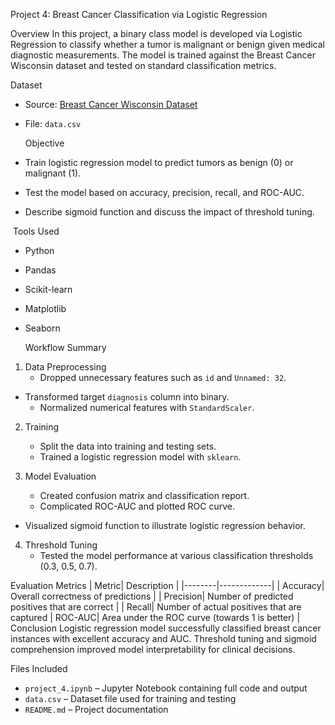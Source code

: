  Project 4: Breast Cancer Classification via Logistic Regression

  Overview
In this project, a binary class model is developed via Logistic Regression to classify whether a tumor is malignant or benign given medical diagnostic measurements. The model is trained against the Breast Cancer Wisconsin dataset and tested on standard classification metrics.

  Dataset
- Source: [Breast Cancer Wisconsin Dataset](https://www.kaggle.com/datasets/uciml/breast-cancer-wisconsin-data)
- File: `data.csv`

  Objective
- Train logistic regression model to predict tumors as benign (0) or malignant (1).
- Test the model based on accuracy, precision, recall, and ROC-AUC.
- Describe sigmoid function and discuss the impact of threshold tuning. 

 ️ Tools Used
- Python
- Pandas
- Scikit-learn
- Matplotlib
- Seaborn

  Workflow Summary
1. Data Preprocessing
   - Dropped unnecessary features such as `id` and `Unnamed: 32`.
- Transformed target `diagnosis` column into binary.
   - Normalized numerical features with `StandardScaler`.

2. Training
   - Split the data into training and testing sets.
   - Trained a logistic regression model with `sklearn`.

3. Model Evaluation
   - Created confusion matrix and classification report.
   - Complicated ROC-AUC and plotted ROC curve.
- Visualized sigmoid function to illustrate logistic regression behavior.

4. Threshold Tuning
   - Tested the model performance at various classification thresholds (0.3, 0.5, 0.7).

  Evaluation Metrics
| Metric| Description |
|--------|-------------|
| Accuracy| Overall correctness of predictions |
| Precision| Number of predicted positives that are correct |
| Recall| Number of actual positives that are captured
| ROC-AUC| Area under the ROC curve (towards 1 is better) |
 Conclusion
Logistic regression model successfully classified breast cancer instances with excellent accuracy and AUC. Threshold tuning and sigmoid comprehension improved model interpretability for clinical decisions.

  Files Included
- `project_4.ipynb` – Jupyter Notebook containing full code and output
- `data.csv` – Dataset file used for training and testing
- `README.md` – Project documentation

